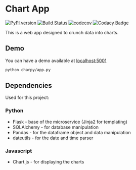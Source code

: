 # Chart App

[![PyPI version](https://badge.fury.io/py/charpy.svg)](https://badge.fury.io/py/charpy)
[![Build Status](https://travis-ci.org/Sylhare/charpy.svg?branch=master)](https://travis-ci.org/Sylhare/charpy)
[![codecov](https://codecov.io/gh/Sylhare/charpy/branch/master/graph/badge.svg)](https://codecov.io/gh/Sylhare/charpy)
[![Codacy Badge](https://api.codacy.com/project/badge/Grade/7ecd2366da08459aa8c7af9c489dc65c)](https://www.codacy.com/app/Sylhare/charpy?utm_source=github.com&amp;utm_medium=referral&amp;utm_content=Sylhare/charpy&amp;utm_campaign=Badge_Grade)

This is a web app designed to crunch data into charts.

## Demo

You can have a demo available at [localhost:5001](http://127.0.0.1:5001/)

```bash
python charpy/app.py
```

## Dependencies

Used for this project:
 
### Python
 
- Flask - base of the microservice (Jinja2 for templating)
- SQLAlchemy - for database manipulation
- Pandas - for the dataframe object and data manipulation
- dateutils - for the date and time parser

### Javascript

- Chart.js - for displaying the charts